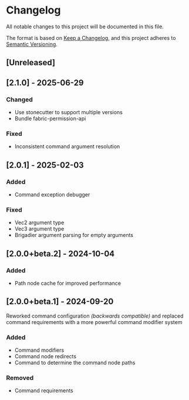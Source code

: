 # Changelog
All notable changes to this project will be documented in this file.

The format is based on [Keep a Changelog](https://keepachangelog.com/en/1.0.0/),
and this project adheres to [Semantic Versioning](https://semver.org/spec/v2.0.0.html).

## [Unreleased]

## [2.1.0] - 2025-06-29
### Changed
- Use stonecutter to support multiple versions
- Bundle fabric-permission-api

### Fixed
- Inconsistent command argument resolution 

## [2.0.1] - 2025-02-03
### Added
- Command exception debugger

### Fixed
- Vec2 argument type
- Vec3 argument type
- Brigadier argument parsing for empty arguments

## [2.0.0+beta.2] - 2024-10-04
### Added
- Path node cache for improved performance

## [2.0.0+beta.1] - 2024-09-20

Reworked command configuration _(backwards compatible)_ and replaced command requirements with a more powerful command modifier system

### Added
- Command modifiers
- Command node redirects
- Command to determine the command node paths

### Removed
- Command requirements